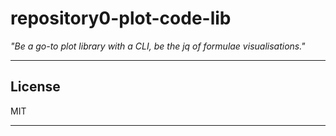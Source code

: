 # repository0-plot-code-lib

_"Be a go-to plot library with a CLI, be the jq of formulae visualisations."_

---

## License

MIT

---

